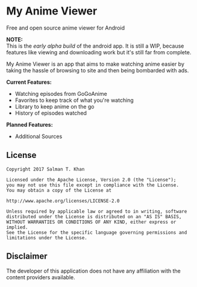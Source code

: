 # My Anime Viewer
Free and open source anime viewer for Android

<b>NOTE:</b><br/>
This is the <i>early alpha build</i> of the android app. It is still a WIP, because features like viewing and downloading work but it's still far from complete.

My Anime Viewer is an app that aims to make watching anime easier by taking the hassle of browsing to site and then being bombarded with ads.

<b>Current Features:</b>
  - Watching episodes from GoGoAnime
  - Favorites to keep track of what you're watching
  - Library to keep anime on the go
  - History of episodes watched
 
<b>Planned Features:</b>
  - Additional Sources

## License

    Copyright 2017 Salman T. Khan

    Licensed under the Apache License, Version 2.0 (the "License");
    you may not use this file except in compliance with the License.
    You may obtain a copy of the License at

    http://www.apache.org/licenses/LICENSE-2.0

    Unless required by applicable law or agreed to in writing, software
    distributed under the License is distributed on an "AS IS" BASIS,
    WITHOUT WARRANTIES OR CONDITIONS OF ANY KIND, either express or implied.
    See the License for the specific language governing permissions and
    limitations under the License.

## Disclaimer

The developer of this application does not have any affiliation with the content providers available.
